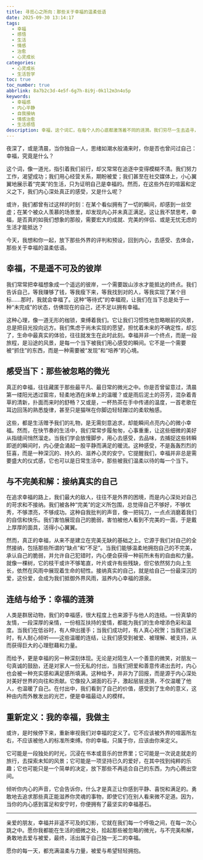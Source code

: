 ```yaml
---
title: 寻觅心之所向：那些关于幸福的温柔低语
date: 2025-09-30 13:14:17
tags:
  - 幸福
  - 感悟
  - 生活
  - 情感
  - 治愈
  - 心灵成长
categories:
  - 心灵成长
  - 生活哲学
toc: true
toc_number: true
abbrlink: 8a7b2c3d-4e5f-6g7h-8i9j-0k1l2m3n4o5p
keywords:
  - 幸福感
  - 内心平静
  - 自我接纳
  - 情感治愈
  - 生活感悟
description: 幸福，这个词汇，在每个人的心底都激荡着不同的涟漪。我们穷尽一生去追寻，却常常在喧嚣中迷失方向。这篇文章，是一次温柔的邀请，邀请你放慢脚步，倾听内心深处对幸福的真实渴望。它不是遥不可及的彼岸，而是藏匿于日常的微光，是与不完美和解的勇气，是连结彼此的温暖。让我们一同探索，如何从纷繁复杂中，拾起那些被我们忽略的、触手可及的幸福。
---
```


夜深了，或是清晨，当你独自一人，思绪如潮水般涌来时，你是否也曾问过自己：幸福，究竟是什么？

这个词，像一道光，指引着我们前行，却又常常在追逐中变得模糊不清。我们努力工作，渴望成功；我们用心经营关系，期盼被爱；我们甚至在社交媒体上，小心翼翼地展示着“完美”的生活，只为证明自己是幸福的。然而，在这些外在的喧嚣和定义之下，我们内心深处真正的感受，又是什么呢？

或许，我们都曾有过这样的时刻：在某个看似拥有了一切的瞬间，却感到一丝空虚；在某个被众人羡慕的场景里，却发现内心并未真正满足。这让我不禁思考，幸福，是否真的如我们想象的那般，需要宏大的成就、完美的伴侣、或是无忧无虑的生活才能抵达？

今天，我想和你一起，放下那些外界的评判和预设，回到内心，去感受、去体会，那些关于幸福的温柔低语。

## 幸福，不是遥不可及的彼岸

我们常常把幸福想象成一个遥远的彼岸，一个需要跋山涉水才能抵达的终点。我们告诉自己，等我赚够了钱，等我瘦下来，等我找到对的人，等我实现了某个目标……那时，我就会幸福了。这种“等待式”的幸福观，让我们在当下总是处于一种“未完成”的状态，仿佛现在的自己，还不足以拥有幸福。

这种心理，像一道无形的枷锁，束缚着我们。它让我们习惯性地忽略眼前的风景，总是把目光投向远方。我们焦虑于尚未实现的愿望，担忧着未来的不确定性，却忘了，生命中最真实的体验，往往就发生在此时此刻。幸福并非一个终点，而是一段旅程，是沿途的风景，是每一个当下被我们用心感受的瞬间。它不是一个需要被“抓住”的东西，而是一种需要被“发现”和“培养”的心境。

## 感受当下：那些被忽略的微光

真正的幸福，往往藏匿于那些最平凡、最日常的微光之中。你是否曾留意过，清晨第一缕阳光透过窗帘，轻柔地洒在床单上的温暖？或是雨后泥土的芬芳，混杂着青草的清新，扑面而来时的舒畅？又或是，一杯热茶在手中传递的温度，一首老歌在耳边回荡的熟悉旋律，甚至只是猫咪在你脚边轻轻蹭过的柔软触感。

这些，都是生活赠予我们的礼物，是无需刻意追求，却能瞬间点亮内心的微小幸福。然而，在快节奏的生活中，我们常常步履匆匆，心事重重，让这些细微的美好从指缝间悄然溜走。当我们学会放慢脚步，用心去感受，去品味，去捕捉这些转瞬即逝的瞬间时，内心便会涌起一股平静而满足的暖流。这种感受，不是轰轰烈烈的狂喜，而是一种深沉的、持久的、滋养心灵的安宁。它提醒我们，幸福并非总是需要盛大的仪式感，它也可以是日常生活中，那些被我们温柔以待的每一个当下。

## 与不完美和解：接纳真实的自己

在追求幸福的路上，我们最大的敌人，往往不是外界的困境，而是内心深处对自己的苛求和不接纳。我们被各种“完美”的定义所包围，总觉得自己不够好，不够优秀，不够漂亮，不够成功。这种自我批判的声音，像一把钝刀，一点点消磨着我们的自信和快乐。我们害怕展现自己的脆弱，害怕被他人看到不完美的一面，于是戴上厚厚的面具，活得小心翼翼。

然而，真正的幸福，从来不是建立在完美无缺的基础之上。它源于我们对自己的全然接纳，包括那些所谓的“缺点”和“不足”。当我们能够温柔地拥抱自己的不完美，承认自己的脆弱，并允许自己犯错时，内心便会获得一种前所未有的自由和力量。就像一棵树，它的枝干或许不够笔直，叶片或许有些残缺，但它依然努力向上生长，依然在风雨中展现着生命的韧性。接纳真实的自己，就是给自己一份最深沉的爱，这份爱，会成为我们抵御外界风雨，滋养内心幸福的源泉。

## 连结与给予：幸福的涟漪

人类是群居动物，我们的幸福感，很大程度上也来源于与他人的连结。一份真挚的友情，一段深厚的亲情，一份相互扶持的爱情，都能为我们的生命增添色彩和温度。当我们在低谷时，有人伸出援手；当我们成功时，有人真心祝贺；当我们迷茫时，有人耐心倾听——这些温暖的连结，让我们感受到被爱、被理解、被支持，从而获得巨大的心理慰藉和力量。

而给予，更是幸福的另一种深刻体现。无论是对陌生人一个善意的微笑，对朋友一句真诚的鼓励，还是对家人一份无私的付出，当我们把爱和善意传递出去时，内心也会被一种充实感和满足感所填满。这种给予，并非为了回报，而是源于内心深处对美好世界的向往和贡献。它像投入湖面的石子，激起层层涟漪，不仅温暖了他人，也温暖了自己。在付出中，我们看到了自己的价值，感受到了生命的意义，这种由内而外散发出的光芒，便是幸福最动人的模样。

## 重新定义：我的幸福，我做主

或许，是时候停下来，重新审视我们对幸福的定义了。它不应该被外界的喧嚣所左右，不应该被他人的标准所束缚。你的幸福，只属于你，应该由你来定义。

它可能是一段独处的时光，沉浸在书本或音乐的世界里；它可能是一次说走就走的旅行，去探索未知的风景；它可能是一项坚持已久的爱好，在其中找到纯粹的乐趣；它也可能只是一个简单的决定，放下那些不再适合自己的东西，为内心腾出空间。

倾听你内心的声音，它会告诉你，什么才是真正让你感到平静、喜悦和满足的。勇敢地去追求那些真正能滋养你灵魂的事物，即使它们在别人看来微不足道。因为，当你的内心感到富足和安宁时，你便拥有了最坚实的幸福基石。

---

亲爱的朋友，幸福并非遥不可及的幻影，它就在我们每一个呼吸之间，在每一次心跳之中。愿你我都能在生活的细微之处，拾起那些被忽略的微光，与不完美和解，勇敢地去爱与被爱，最终，活出属于自己独一无二的幸福。

愿你的每一天，都充满温柔与力量，被爱与希望轻轻拥抱。